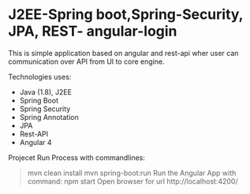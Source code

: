 # J2EE-Spring boot,Spring-Security, JPA, REST- angular-login
This is simple application based on angular and rest-api wher user can communication over API from UI to core engine. 

Technologies uses:
 - Java (1.8), J2EE
 - Spring Boot
 - Spring Security
 - Spring Annotation
 - JPA
 - Rest-API
 - Angular 4
 
Projecet Run Process with commandlines: 
 > mvn clean install 
 > mvn spring-boot:run
 > Run the Angular App with command: npm start
 > Open browser for url http://localhost:4200/
